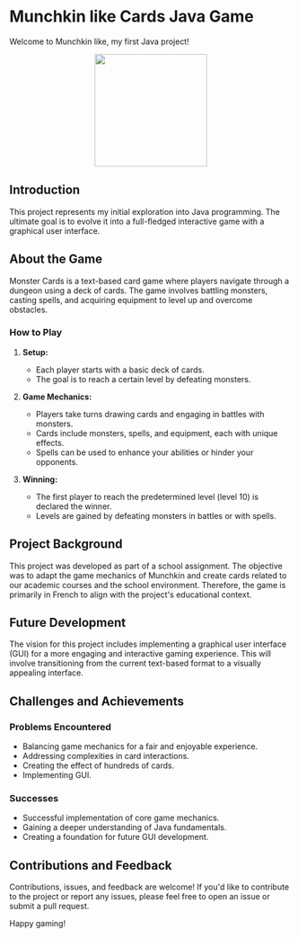 # Munchkin like Cards Java Game

Welcome to Munchkin like, my first Java project!

<div id="header" align="center">
  <img     src="https://media.giphy.com/media/v1.Y2lkPTc5MGI3NjExNGo2MHU0a2c5OGJ5dnNrZmNkbDMzOXMxaDBkbzJxZWFzNHBtMGtiOCZlcD12MV9pbnRlcm5hbF9naWZfYnlfaWQmY3Q9cw/U4RfUbKPNbPSVMeKCb/giphy.gif" width="200"/>
</div>

## Introduction

This project represents my initial exploration into Java programming. The ultimate goal is to evolve it into a full-fledged interactive game with a graphical user interface.

## About the Game

Monster Cards is a text-based card game where players navigate through a dungeon using a deck of cards. The game involves battling monsters, casting spells, and acquiring equipment to level up and overcome obstacles.

### How to Play

1. **Setup:**
   - Each player starts with a basic deck of cards.
   - The goal is to reach a certain level by defeating monsters.

2. **Game Mechanics:**
   - Players take turns drawing cards and engaging in battles with monsters.
   - Cards include monsters, spells, and equipment, each with unique effects.
   - Spells can be used to enhance your abilities or hinder your opponents.

3. **Winning:**
   - The first player to reach the predetermined level (level 10) is declared the winner.
   - Levels are gained by defeating monsters in battles or with spells.

## Project Background

This project was developed as part of a school assignment. The objective was to adapt the game mechanics of Munchkin and create cards related to our academic courses and the school environment. Therefore, the game is primarily in French to align with the project's educational context.

## Future Development

The vision for this project includes implementing a graphical user interface (GUI) for a more engaging and interactive gaming experience. This will involve transitioning from the current text-based format to a visually appealing interface.

## Challenges and Achievements

### Problems Encountered
- Balancing game mechanics for a fair and enjoyable experience.
- Addressing complexities in card interactions.
- Creating the effect of hundreds of cards.
- Implementing GUI.

### Successes
- Successful implementation of core game mechanics.
- Gaining a deeper understanding of Java fundamentals.
- Creating a foundation for future GUI development.

## Contributions and Feedback

Contributions, issues, and feedback are welcome! If you'd like to contribute to the project or report any issues, please feel free to open an issue or submit a pull request.

Happy gaming!
